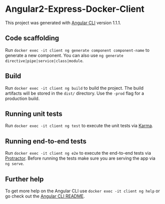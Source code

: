 # Angular2-Express-Docker-Client

This project was generated with [Angular CLI](https://github.com/angular/angular-cli) version 1.1.1.

## Code scaffolding

Run `docker exec -it client ng generate component component-name` to generate a new component. You can also use `ng generate directive|pipe|service|class|module`.

## Build

Run `docker exec -it client ng build` to build the project. The build artifacts will be stored in the `dist/` directory. Use the `-prod` flag for a production build.

## Running unit tests

Run `docker exec -it client ng test` to execute the unit tests via [Karma](https://karma-runner.github.io).

## Running end-to-end tests

Run `docker exec -it client ng e2e` to execute the end-to-end tests via [Protractor](http://www.protractortest.org/).
Before running the tests make sure you are serving the app via `ng serve`.

## Further help

To get more help on the Angular CLI use `docker exec -it client ng help` or go check out the [Angular CLI README](https://github.com/angular/angular-cli/blob/master/README.md).
